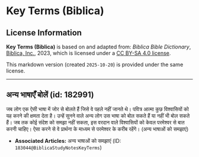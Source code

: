 # Key Terms (Biblica)

## License Information

**Key Terms (Biblica)** is based on and adapted from: _Biblica Bible Dictionary_, [Biblica, Inc.](https://www.biblica.com/), 2023, which is licensed under a [CC BY-SA 4.0 license](https://creativecommons.org/licenses/by-sa/4.0/legalcode.en).

This markdown version (created `2025-10-20`) is provided under the same license.



--------------------------------

## अन्य भाषाएँ बोलें (id: 182991)

जब लोग एक ऐसी भाषा में जोर से बोलते हैं जिसे वे पहले नहीं जानते थे। पवित्र आत्मा कुछ विश्वासियों को यह करने की क्षमता देता है। उन्हें सुनने वाले अन्य लोग उस भाषा को बोल सकते हैं या नहीं भी बोल सकते हैं। जब तक कोई संदेश को समझा नहीं सकता, इस वरदान वाले विश्वासियों को केवल परमेश्‍वर से बात करनी चाहिए। ऐसा करने से वे प्रार्थना के माध्यम से परमेश्‍वर के करीब रहेंगे। (अन्य भाषाओं को समझाएं)

* **Associated Articles:** अन्य भाषाओं को समझाएं (ID: `183044@BiblicaStudyNotesKeyTerms`)

